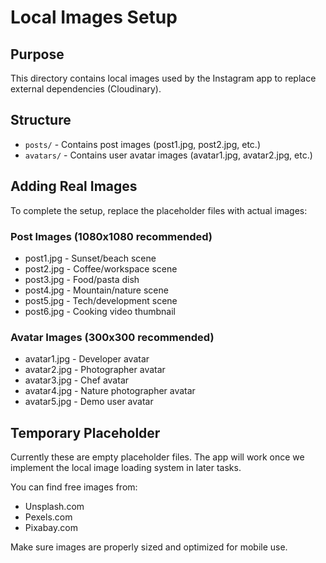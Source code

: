 # Local Images Setup

## Purpose
This directory contains local images used by the Instagram app to replace external dependencies (Cloudinary).

## Structure
- `posts/` - Contains post images (post1.jpg, post2.jpg, etc.)
- `avatars/` - Contains user avatar images (avatar1.jpg, avatar2.jpg, etc.)

## Adding Real Images
To complete the setup, replace the placeholder files with actual images:

### Post Images (1080x1080 recommended)
- post1.jpg - Sunset/beach scene
- post2.jpg - Coffee/workspace scene  
- post3.jpg - Food/pasta dish
- post4.jpg - Mountain/nature scene
- post5.jpg - Tech/development scene
- post6.jpg - Cooking video thumbnail

### Avatar Images (300x300 recommended)
- avatar1.jpg - Developer avatar
- avatar2.jpg - Photographer avatar
- avatar3.jpg - Chef avatar
- avatar4.jpg - Nature photographer avatar
- avatar5.jpg - Demo user avatar

## Temporary Placeholder
Currently these are empty placeholder files. The app will work once we implement the local image loading system in later tasks.

You can find free images from:
- Unsplash.com
- Pexels.com  
- Pixabay.com

Make sure images are properly sized and optimized for mobile use.
